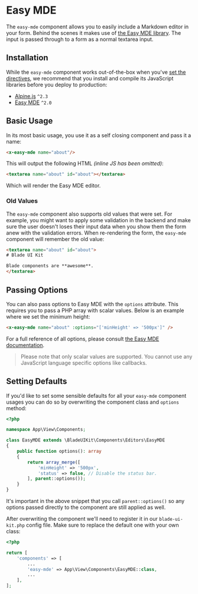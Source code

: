 # Easy MDE

The `easy-mde` component allows you to easily include a Markdown editor in your form. Behind the scenes it makes use of [the Easy MDE library](https://github.com/Ionaru/easy-markdown-editor). The input is passed through to a form as a normal textarea input.

## Installation

While the `easy-mde` component works out-of-the-box when you've [set the directives](/docs/{version}/installation#directives), we recommend that you install and compile its JavaScript libraries before you deploy to production:

- [Alpine.js](https://github.com/alpinejs/alpine) `^2.3`
- [Easy MDE](https://github.com/Ionaru/easy-markdown-editor) `^2.0`

## Basic Usage

In its most basic usage, you use it as a self closing component and pass it a name:

```html
<x-easy-mde name="about"/>
```

This will output the following HTML *(inline JS has been omitted)*:

```html
<textarea name="about" id="about"></textarea>
```

Which will render the Easy MDE editor.

### Old Values

The `easy-mde` component also supports old values that were set. For example, you might want to apply some validation in the backend and make sure the user doesn't loses their input data when you show them the form anew with the validation errors. When re-rendering the form, the `easy-mde` component will remember the old value:

```html
<textarea name="about" id="about">
# Blade UI Kit

Blade components are **awesome**.
</textarea>
```

## Passing Options

You can also pass options to Easy MDE with the `options` attribute. This requires you to pass a PHP array with scalar values. Below is an example where we set the minimum height:

```html
<x-easy-mde name="about" :options="['minHeight' => '500px']" />
```

For a full reference of all options, please consult [the Easy MDE documentation](https://github.com/Ionaru/easy-markdown-editor#options-list).

> Please note that only scalar values are supported. You cannot use any JavaScript language specific options like callbacks.

## Setting Defaults

If you'd like to set some sensible defaults for all your `easy-mde` component usages you can do so by overwriting the component class and `options` method:

```php
<?php

namespace App\View\Components;

class EasyMDE extends \BladeUIKit\Components\Editors\EasyMDE
{
    public function options(): array
    {
        return array_merge([
            'minHeight' => '500px',
            'status' => false, // Disable the status bar.
        ], parent::options());
    }
}
```

It's important in the above snippet that you call `parent::options()` so any options passed directly to the component are still applied as well. 

After overwriting the component we'll need to register it in our `blade-ui-kit.php` config file. Make sure to replace the default one with your own class:

```php
<?php

return [
    'components' => [
        ...
        'easy-mde' => App\View\Components\EasyMDE::class,
        ...
    ],
];
```
